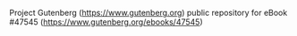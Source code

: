 Project Gutenberg (https://www.gutenberg.org) public repository for eBook #47545 (https://www.gutenberg.org/ebooks/47545)
